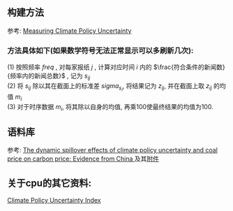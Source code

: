 ## 构建方法
参考:  [Measuring Climate Policy Uncertainty](https://github.com/HaoningChen/ClimatePolicyUncertainty/blob/main/ref/Measuring%20Climate%20Policy%20Uncertainty.pdf)  
### 方法具体如下(如果数学符号无法正常显示可以多刷新几次):  
(1) 按照频率 $freq$ , 对每家报纸 $j$ , 计算对应时间 $i$ 内的 $\frac{符合条件的新闻数}{频率内的新闻总数}$ , 记为 $s_{ij}$  
(2) 将 $s_{ij}$ 除以其在截面上的标准差 $sigma_{s_i}$, 将结果记为 $z_{ij}$, 并在截面上取 $z_{ij}$ 的均值 $m_i$  
(3) 对于时序数据 $m_i$, 将其除以自身的均值, 再乘100使最终结果的均值为100.  

## 语料库
参考:  [The dynamic spillover effects of climate policy uncertainty and coal price on carbon price: Evidence from China ](https://github.com/HaoningChen/ClimatePolicyUncertainty/blob/main/ref/The%20dynamic%20spillover%20effects%20of%20climate%20policy%20uncertainty%20and%20coal%20price%20on%20carbon%20price-Evidence%20from%20China.pdf)及其[附件](https://github.com/HaoningChen/ClimatePolicyUncertainty/blob/main/ref/The%20dynamic%20spillover%20effects%20of%20climate%20policy%20uncertainty%20and%20coal%20price%20on%20carbon%20price-Evidence%20from%20China-%E9%99%84%E5%BD%95.docx)

## 关于cpu的其它资料:  
[Climate Policy Uncertainty Index](http://www.policyuncertainty.com/climate_uncertainty.html)  
